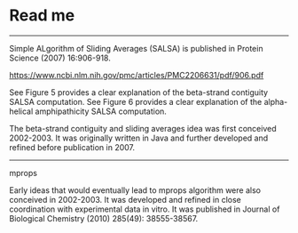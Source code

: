 # Read me

---


Simple ALgorithm of Sliding Averages (SALSA) is published in Protein Science (2007) 16:906-918.


https://www.ncbi.nlm.nih.gov/pmc/articles/PMC2206631/pdf/906.pdf

See Figure 5 provides a clear explanation of the beta-strand contiguity SALSA computation.
See Figure 6 provides a clear explanation of the alpha-helical amphipathicity SALSA computation.


The beta-strand contiguity and sliding averages idea was first conceived 2002-2003. 
It was originally written in Java and further developed and refined before publication in 2007. 

---


mprops

Early ideas that would eventually lead to mprops algorithm were also conceived in 2002-2003. 
It was developed and refined in close coordination with experimental data in vitro. 
It was published in Journal of Biological Chemistry (2010) 285(49): 38555-38567.
